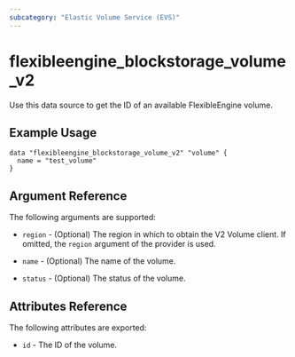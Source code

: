 ```yaml
---
subcategory: "Elastic Volume Service (EVS)"
---
```


# flexibleengine\_blockstorage\_volume_v2

Use this data source to get the ID of an available FlexibleEngine volume.

## Example Usage

```hcl
data "flexibleengine_blockstorage_volume_v2" "volume" {
  name = "test_volume"
}
```

## Argument Reference

The following arguments are supported:

* `region` - (Optional) The region in which to obtain the V2 Volume client.
  If omitted, the `region` argument of the provider is used.

* `name` - (Optional) The name of the volume.

* `status` - (Optional) The status of the volume.

## Attributes Reference

The following attributes are exported:

* `id` - The ID of the volume.
